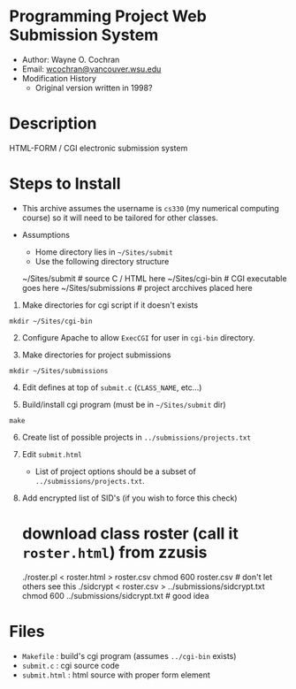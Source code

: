 # Programming Project Web Submission System

 * Author: Wayne O. Cochran 
 * Email: <a href="mailto:wcochran@vancouver.wsu.edu">wcochran@vancouver.wsu.edu</a>
 * Modification History
     - Original version written in 1998?
     
# Description
   
  HTML-FORM / CGI electronic submission system

# Steps to Install

  * This archive assumes the username is `cs330` (my numerical computing course)
      so it will need to be tailored for other classes.
  * Assumptions
      - Home directory lies in `~/Sites/submit`
      - Use the following directory structure 

       ~/Sites/submit      # source C / HTML here
       ~/Sites/cgi-bin     # CGI executable goes here
       ~/Sites/submissions # project arcchives placed here

  1. Make directories for cgi script if it doesn't exists

    mkdir ~/Sites/cgi-bin

  2. Configure Apache to allow `ExecCGI` for user in `cgi-bin` directory.

  3. Make directories for project submissions

    mkdir ~/Sites/submissions

  4. Edit defines at top of `submit.c` (`CLASS_NAME`, etc...)

  5. Build/install cgi program  (must be in `~/Sites/submit` dir)

    make

  6. Create list of possible projects in `../submissions/projects.txt`

  7. Edit `submit.html`

       - List of project options should be a subset of 
         `../submissions/projects.txt`.

  8. Add encrypted list of SID's (if you wish to force this check)

      # download class roster (call it `roster.html`) from zzusis
      ./roster.pl < roster.html > roster.csv
      chmod 600 roster.csv  # don't let others see this
      ./sidcrypt < roster.csv > ../submissions/sidcrypt.txt
      chmod 600 ../submissions/sidcrypt.txt  # good idea

# Files
  
  * `Makefile` : build's cgi program (assumes `../cgi-bin` exists)
  * `submit.c` : cgi source code
  * `submit.html` : html source with proper form element